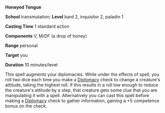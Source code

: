  **Honeyed Tongue**

**School** transmutation; **Level** bard 2, inquisitor 2, paladin 1

**Casting Time** 1 standard action

**Components** V, M/DF (a drop of honey)

**Range** personal

**Target** you

**Duration** 10 minutes/level

This spell augments your diplomacies. While under the effects of spell, you roll two dice each time you make a [Diplomacy](../../skills/diplomacy#_diplomacy) check to change a creature's attitude, taking the highest roll. If this results in a roll low enough to reduce the creature's attitude by a step, that creature gets some clue that you are manipulating it with a spell. Alternatively you can cast this spell before making a [Diplomacy](../../skills/diplomacy#_diplomacy) check to gather information, gaining a +5 competence bonus on the check.

